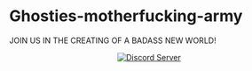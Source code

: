 # Ghosties-motherfucking-army
JOIN US IN THE CREATING OF A BADASS NEW WORLD!

<p align="center">
<a href="https://discord.gg/mZrMSzJ">
  <img src="https://discordapp.com/api/guilds/732855745581678602/widget.png?style=shield" alt="Discord Server">
</a>
